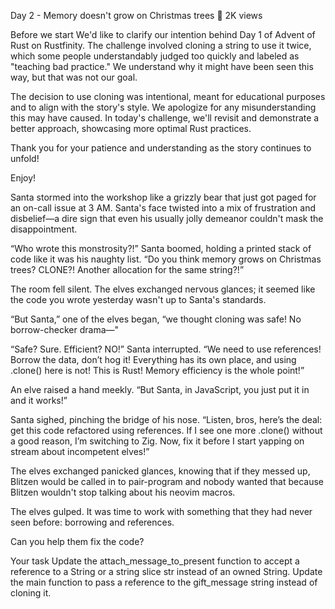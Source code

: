 Day 2 - Memory doesn't grow on Christmas trees 🎄
2K views

Before we start
We'd like to clarify our intention behind Day 1 of Advent of Rust on Rustfinity. The challenge involved cloning a string to use it twice, which some people understandably judged too quickly and labeled as "teaching bad practice." We understand why it might have been seen this way, but that was not our goal.

The decision to use cloning was intentional, meant for educational purposes and to align with the story's style. We apologize for any misunderstanding this may have caused. In today's challenge, we'll revisit and demonstrate a better approach, showcasing more optimal Rust practices.

Thank you for your patience and understanding as the story continues to unfold!

Enjoy!

Santa stormed into the workshop like a grizzly bear that just got paged for an on-call issue at 3 AM. Santa's face twisted into a mix of frustration and disbelief—a dire sign that even his usually jolly demeanor couldn't mask the disappointment.

“Who wrote this monstrosity?!” Santa boomed, holding a printed stack of code like it was his naughty list. “Do you think memory grows on Christmas trees? CLONE?! Another allocation for the same string?!”

The room fell silent. The elves exchanged nervous glances; it seemed like the code you wrote yesterday wasn't up to Santa's standards.

“But Santa,” one of the elves began, “we thought cloning was safe! No borrow-checker drama—"

“Safe? Sure. Efficient? NO!” Santa interrupted. “We need to use references! Borrow the data, don’t hog it! Everything has its own place, and using .clone() here is not! This is Rust! Memory efficiency is the whole point!”

An elve raised a hand meekly. “But Santa, in JavaScript, you just put it in and it works!”

Santa sighed, pinching the bridge of his nose. “Listen, bros, here’s the deal: get this code refactored using references. If I see one more .clone() without a good reason, I’m switching to Zig. Now, fix it before I start yapping on stream about incompetent elves!”

The elves exchanged panicked glances, knowing that if they messed up, Blitzen would be called in to pair-program and nobody wanted that because Blitzen wouldn't stop talking about his neovim macros.

The elves gulped. It was time to work with something that they had never seen before: borrowing and references.

Can you help them fix the code?

Your task
Update the attach_message_to_present function to accept a reference to a String or a string slice str instead of an owned String.
Update the main function to pass a reference to the gift_message string instead of cloning it.
